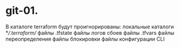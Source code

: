 # git-01.

В каталоге terraform будут проигнорированы:
локальные каталоги **/.terraform/*
файлы  .tfstate
файлы логов сбоев
файлы .tfvars
файлы переопределения 
файлы блокировки
файлы конфигурации CLI 